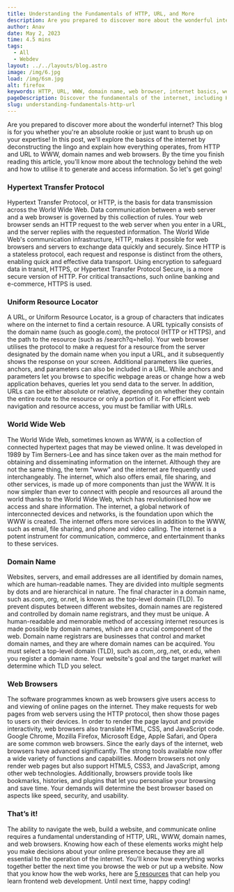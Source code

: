 ```yaml
---
title: Understanding the Fundamentals of HTTP, URL, and More
description: Are you prepared to discover more about the wonderful internet? This blog is for you whether you're an absolute rookie or just want to brush up...
author: Anav
date: May 2, 2023
time: 4.5 mins
tags:
  - All
  - Webdev
layout: ../../layouts/blog.astro
image: /img/6.jpg
load: /img/6sm.jpg
alt: firefox
keywords: HTTP, URL, WWW, domain name, web browser, internet basics, web development, web technology
pageDescription: Discover the fundamentals of the internet, including HTTP, URL, WWW, domain names, and web browsers. This guide will provide you with everything you need to know.
slug: understanding-fundamentals-http-url
---
```

Are you prepared to discover more about the wonderful internet? This blog is for you whether you're an absolute rookie or just want to brush up on your expertise! In this post, we'll explore the basics of the internet by deconstructing the lingo and explain how everything operates, from HTTP and URL to WWW, domain names and web browsers. By the time you finish reading this article, you'll know more about the technology behind the web and how to utilise it to generate and access information. So let's get going!



### Hypertext Transfer Protocol

Hypertext Transfer Protocol, or HTTP, is the basis for data transmission across the World Wide Web. Data communication between a web server and a web browser is governed by this collection of rules. Your web browser sends an HTTP request to the web server when you enter in a URL, and the server replies with the requested information. The World Wide Web's communication infrastructure, HTTP, makes it possible for web browsers and servers to exchange data quickly and securely. Since HTTP is a stateless protocol, each request and response is distinct from the others, enabling quick and effective data transport. Using encryption to safeguard data in transit, HTTPS, or Hypertext Transfer Protocol Secure, is a more secure version of HTTP. For critical transactions, such online banking and e-commerce, HTTPS is used.



### Uniform Resource Locator

A URL, or Uniform Resource Locator, is a group of characters that indicates where on the internet to find a certain resource. A URL typically consists of the domain name (such as google.com), the protocol (HTTP or HTTPS), and the path to the resource (such as /search?q=hello). Your web browser utilises the protocol to make a request for a resource from the server designated by the domain name when you input a URL, and it subsequently shows the response on your screen. Additional parameters like queries, anchors, and parameters can also be included in a URL. While anchors and parameters let you browse to specific webpage areas or change how a web application behaves, queries let you send data to the server. In addition, URLs can be either absolute or relative, depending on whether they contain the entire route to the resource or only a portion of it. For efficient web navigation and resource access, you must be familiar with URLs.



### World Wide Web

The World Wide Web, sometimes known as WWW, is a collection of connected hypertext pages that may be viewed online. It was developed in 1989 by Tim Berners-Lee and has since taken over as the main method for obtaining and disseminating information on the internet. Although they are not the same thing, the term "www" and the internet are frequently used interchangeably. The internet, which also offers email, file sharing, and other services, is made up of more components than just the WWW. It is now simpler than ever to connect with people and resources all around the world thanks to the World Wide Web, which has revolutionised how we access and share information. The internet, a global network of interconnected devices and networks, is the foundation upon which the WWW is created. The internet offers more services in addition to the WWW, such as email, file sharing, and phone and video calling. The internet is a potent instrument for communication, commerce, and entertainment thanks to these services.



### Domain Name

Websites, servers, and email addresses are all identified by domain names, which are human-readable names. They are divided into multiple segments by dots and are hierarchical in nature. The final character in a domain name, such as.com,.org, or.net, is known as the top-level domain (TLD). To prevent disputes between different websites, domain names are registered and controlled by domain name registrars, and they must be unique. A human-readable and memorable method of accessing internet resources is made possible by domain names, which are a crucial component of the web. Domain name registrars are businesses that control and market domain names, and they are where domain names can be acquired. You must select a top-level domain (TLD), such as.com,.org,.net, or.edu, when you register a domain name. Your website's goal and the target market will determine which TLD you select.



### Web Browsers

The software programmes known as web browsers give users access to and viewing of online pages on the internet. They make requests for web pages from web servers using the HTTP protocol, then show those pages to users on their devices. In order to render the page layout and provide interactivity, web browsers also translate HTML, CSS, and JavaScript code. Google Chrome, Mozilla Firefox, Microsoft Edge, Apple Safari, and Opera are some common web browsers.  Since the early days of the internet, web browsers have advanced significantly. The strong tools available now offer a wide variety of functions and capabilities. Modern browsers not only render web pages but also support HTML5, CSS3, and JavaScript, among other web technologies. Additionally, browsers provide tools like bookmarks, histories, and plugins that let you personalise your browsing and save time. Your demands will determine the best browser based on aspects like speed, security, and usability.



### That’s it!

The ability to navigate the web, build a website, and communicate online requires a fundamental understanding of HTTP, URL, WWW, domain names, and web browsers. Knowing how each of these elements works might help you make decisions about your online presence because they are all essential to the operation of the internet. You'll know how everything works together better the next time you browse the web or put up a website. Now that you know how the web works, here are [5 resources](https://codeology.net/blogs/top-5-resources-to-learn-frontend-web-dev-or-beginners/) that can help you learn frontend web development. Until next time, happy coding!
